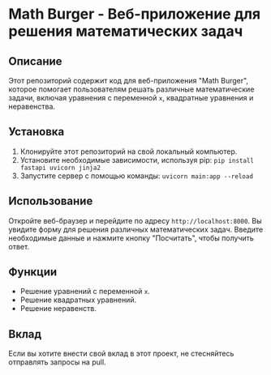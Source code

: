 # Math Burger - Веб-приложение для решения математических задач
## Описание
Этот репозиторий содержит код для веб-приложения "Math Burger", которое помогает пользователям решать различные математические задачи, включая уравнения с переменной `x`, квадратные уравнения и неравенства.

## Установка
1. Клонируйте этот репозиторий на свой локальный компьютер.
2. Установите необходимые зависимости, используя pip: `pip install fastapi uvicorn jinja2`
3. Запустите сервер с помощью команды: `uvicorn main:app --reload`

## Использование
Откройте веб-браузер и перейдите по адресу `http://localhost:8000`. Вы увидите форму для решения различных математических задач. Введите необходимые данные и нажмите кнопку "Посчитать", чтобы получить ответ.

## Функции
- Решение уравнений с переменной `x`.
- Решение квадратных уравнений.
- Решение неравенств.

## Вклад
Если вы хотите внести свой вклад в этот проект, не стесняйтесь отправлять запросы на pull.
